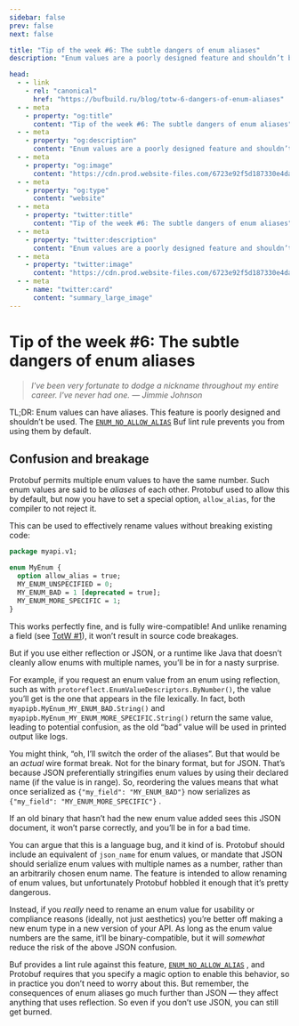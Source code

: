 ```yaml
---
sidebar: false
prev: false
next: false

title: "Tip of the week #6: The subtle dangers of enum aliases"
description: "Enum values are a poorly designed feature and shouldn’t be used."

head:
  - - link
    - rel: "canonical"
      href: "https://bufbuild.ru/blog/totw-6-dangers-of-enum-aliases"
  - - meta
    - property: "og:title"
      content: "Tip of the week #6: The subtle dangers of enum aliases"
  - - meta
    - property: "og:description"
      content: "Enum values are a poorly designed feature and shouldn’t be used."
  - - meta
    - property: "og:image"
      content: "https://cdn.prod.website-files.com/6723e92f5d187330e4da8144/681555ed74ddb071697dc5dc_totw%206.png"
  - - meta
    - property: "og:type"
      content: "website"
  - - meta
    - property: "twitter:title"
      content: "Tip of the week #6: The subtle dangers of enum aliases"
  - - meta
    - property: "twitter:description"
      content: "Enum values are a poorly designed feature and shouldn’t be used."
  - - meta
    - property: "twitter:image"
      content: "https://cdn.prod.website-files.com/6723e92f5d187330e4da8144/681555ed74ddb071697dc5dc_totw%206.png"
  - - meta
    - name: "twitter:card"
      content: "summary_large_image"
---
```


# Tip of the week #6: The subtle dangers of enum aliases

> _I've been very fortunate to dodge a nickname throughout my entire career. I've never had one. — Jimmie Johnson_

TL;DR: Enum values can have aliases. This feature is poorly designed and shouldn’t be used. The [`ENUM_NO_ALLOW_ALIAS`](/docs/lint/rules/index.md#enum_no_allow_alias) Buf lint rule prevents you from using them by default.

## Confusion and breakage

Protobuf permits multiple enum values to have the same number. Such enum values are said to be _aliases_ of each other. Protobuf used to allow this by default, but now you have to set a special option, `allow_alias`, for the compiler to not reject it.

This can be used to effectively rename values without breaking existing code:

```protobuf
package myapi.v1;

enum MyEnum {
  option allow_alias = true;
  MY_ENUM_UNSPECIFIED = 0;
  MY_ENUM_BAD = 1 [deprecated = true];
  MY_ENUM_MORE_SPECIFIC = 1;
}
```

This works perfectly fine, and is fully wire-compatible! And unlike renaming a field (see [TotW #1](/blog/totw-1-field-names/index.md)), it won’t result in source code breakages.

But if you use either reflection or JSON, or a runtime like Java that doesn’t cleanly allow enums with multiple names, you’ll be in for a nasty surprise.

For example, if you request an enum value from an enum using reflection, such as with `protoreflect.EnumValueDescriptors.ByNumber()`, the value you’ll get is the one that appears in the file lexically. In fact, both `myapipb.MyEnum_MY_ENUM_BAD.String()` and `myapipb.MyEnum_MY_ENUM_MORE_SPECIFIC.String()` return the same value, leading to potential confusion, as the old “bad” value will be used in printed output like logs.

You might think, “oh, I’ll switch the order of the aliases”. But that would be an _actual_ wire format break. Not for the binary format, but for JSON. That’s because JSON preferentially stringifies enum values by using their declared name (if the value is in range). So, reordering the values means that what once serialized as `{"my_field": "MY_ENUM_BAD"}` now serializes as `{"my_field": "MY_ENUM_MORE_SPECIFIC"}` .

If an old binary that hasn’t had the new enum value added sees this JSON document, it won’t parse correctly, and you’ll be in for a bad time.

You can argue that this is a language bug, and it kind of is. Protobuf should include an equivalent of `json_name` for enum values, or mandate that JSON should serialize enum values with multiple names as a number, rather than an arbitrarily chosen enum name. The feature is intended to allow renaming of enum values, but unfortunately Protobuf hobbled it enough that it’s pretty dangerous.

Instead, if you _really_ need to rename an enum value for usability or compliance reasons (ideally, not just aesthetics) you’re better off making a new enum type in a new version of your API. As long as the enum value numbers are the same, it’ll be binary-compatible, but it will _somewhat_ reduce the risk of the above JSON confusion.

Buf provides a lint rule against this feature, [`ENUM_NO_ALLOW_ALIAS`](/docs/lint/rules/index.md#enum_no_allow_alias) , and Protobuf requires that you specify a magic option to enable this behavior, so in practice you don’t need to worry about this. But remember, the consequences of enum aliases go much further than JSON — they affect anything that uses reflection. So even if you don’t use JSON, you can still get burned.
